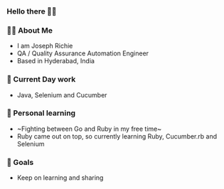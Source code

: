 ### Hello there 👋🙏

### 🙋‍♂️ About Me

* I am Joseph Richie
* QA / Quality Assurance Automation Engineer
* Based in Hyderabad, India


### 💼 Current Day work 
* Java, Selenium and Cucumber


### 🌱 Personal learning 
* ~Fighting between Go and Ruby in my free time~
* Ruby came out on top, so currently learning Ruby, Cucumber.rb and Selenium


### 🎯 Goals
* Keep on learning and sharing


<!--
**JosefRichie13/JosefRichie13** is a ✨ _special_ ✨ repository because its `README.md` (this file) appears on your GitHub profile.

Here are some ideas to get you started:

- 🔭 I’m currently working on ...
- 🌱 I’m currently learning ...
- 👯 I’m looking to collaborate on ...
- 🤔 I’m looking for help with ...
- 💬 Ask me about ...
- 📫 How to reach me: ...
- 😄 Pronouns: ...
- ⚡ Fun fact: ...
-->
